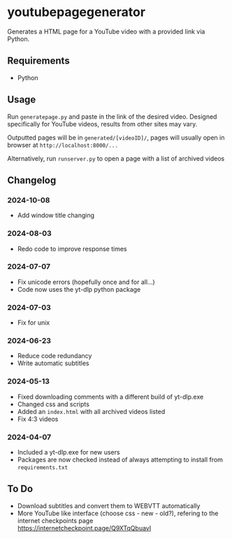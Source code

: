 # youtubepagegenerator

Generates a HTML page for a YouTube video with a provided link via Python.

## Requirements

- Python

## Usage

Run `generatepage.py`  and paste in the link of the desired video. Designed specifically for YouTube videos, results from other sites may vary.

Outputted pages will be in `generated/[videoID]/`, pages will usually open in browser at `http://localhost:8000/...`

Alternatively, run `runserver.py` to open a page with a list of archived videos

## Changelog

### 2024-10-08

- Add window title changing

### 2024-08-03

- Redo code to improve response times

### 2024-07-07

- Fix unicode errors (hopefully once and for all...)
- Code now uses the yt-dlp python package

### 2024-07-03

- Fix for unix

### 2024-06-23

- Reduce code redundancy
- Write automatic subtitles

### 2024-05-13

- Fixed downloading comments with a different build of yt-dlp.exe
- Changed css and scripts
- Added an `index.html` with all archived videos listed
- Fix 4:3 videos

### 2024-04-07

- Included a yt-dlp.exe for new users
- Packages are now checked instead of always attempting to install from `requirements.txt`

## To Do

- Download subtitles and convert them to WEBVTT automatically
- More YouTube like interface (choose css - new - old?), refering to the internet checkpoints page <https://internetcheckpoint.page/Q9XTqQbuavI>
